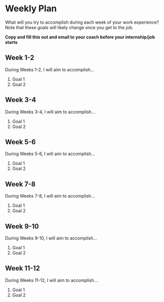 # Weekly Plan

What will you try to accomplish during each week of your work experience? Note that these goals will likely change once you get to the job.

**Copy and fill this out and email to your coach before your internship/job starts**

## Week 1-2

During Weeks 1-2, I will aim to accomplish...

1. Goal 1
2. Goal 2

## Week 3-4
During Weeks 3-4, I will aim to accomplish...

1. Goal 1
2. Goal 2

## Week 5-6

During Weeks 5-6, I will aim to accomplish...

1. Goal 1
2. Goal 2

## Week 7-8

During Weeks 7-8, I will aim to accomplish...

1. Goal 1
2. Goal 2

## Week 9-10

During Weeks 9-10, I will aim to accomplish...

1. Goal 1
2. Goal 2

## Week 11-12

During Weeks 11-12, I will aim to accomplish...

1. Goal 1
2. Goal 2
